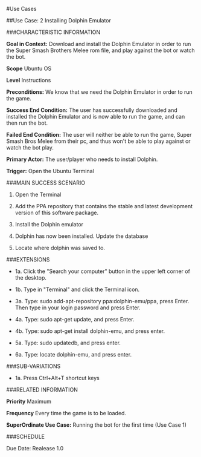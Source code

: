 #Use Cases

##Use Case: 2 Installing Dolphin Emulator

###CHARACTERISTIC INFORMATION

**Goal in Context:** Download and install the Dolphin Emulator in order to run the
Super Smash Brothers Melee rom file, and play against the bot or watch the bot.

**Scope** Ubuntu OS

**Level** Instructions

**Preconditions:** We know that we need the Dolphin Emulator in order to run the game.

**Success End Condition:** The user has successfully downloaded and installed the Dolphin
Emulator and is now able to run the game, and can then run the bot.

**Failed End Condition:** The user will neither be able to run the game, Super Smash Bros
Melee from their pc, and thus won't be able to play against or watch the bot play.

**Primary Actor:** The user/player who needs to install Dolphin.

**Trigger:** Open the Ubuntu Terminal

###MAIN SUCCESS SCENARIO

1. Open the Terminal

3. Add the PPA repository that contains the stable and latest development version
   of this software package.

4. Install the Dolphin emulator

5. Dolphin has now been installed. Update the database

6. Locate where dolphin was saved to.

###EXTENSIONS

* 1a. Click the "Search your computer" button in the upper left corner of the desktop.

* 1b. Type in "Terminal" and click the Terminal icon.

* 3a. Type: sudo add-apt-repository ppa:dolphin-emu/ppa, press Enter. Then type in your login password
   and press Enter.

* 4a. Type: sudo apt-get update, and press Enter.

* 4b. Type: sudo apt-get install dolphin-emu, and press enter.

* 5a. Type: sudo updatedb, and press enter.

* 6a. Type: locate dolphin-emu, and press enter.

###SUB-VARIATIONS

* 1a. Press Ctrl+Alt+T shortcut keys

###RELATED INFORMATION

**Priority** Maximum

**Frequency** Every time the game is to be loaded.

**SuperOrdinate Use Case:** Running the bot for the first time (Use Case 1)

###SCHEDULE

Due Date: Realease 1.0









